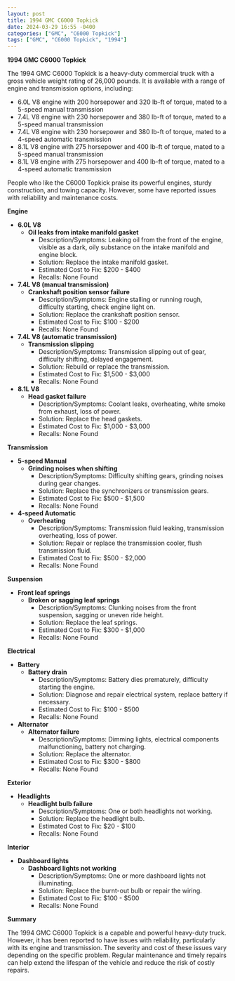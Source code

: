```yaml
---
layout: post
title: 1994 GMC C6000 Topkick
date: 2024-03-29 16:55 -0400
categories: ["GMC", "C6000 Topkick"]
tags: ["GMC", "C6000 Topkick", "1994"]
---
```

**1994 GMC C6000 Topkick**

The 1994 GMC C6000 Topkick is a heavy-duty commercial truck with a gross vehicle weight rating of 26,000 pounds. It is available with a range of engine and transmission options, including:

* 6.0L V8 engine with 200 horsepower and 320 lb-ft of torque, mated to a 5-speed manual transmission
* 7.4L V8 engine with 230 horsepower and 380 lb-ft of torque, mated to a 5-speed manual transmission
* 7.4L V8 engine with 230 horsepower and 380 lb-ft of torque, mated to a 4-speed automatic transmission
* 8.1L V8 engine with 275 horsepower and 400 lb-ft of torque, mated to a 5-speed manual transmission
* 8.1L V8 engine with 275 horsepower and 400 lb-ft of torque, mated to a 4-speed automatic transmission

People who like the C6000 Topkick praise its powerful engines, sturdy construction, and towing capacity. However, some have reported issues with reliability and maintenance costs.

**Engine**

* **6.0L V8**
    * **Oil leaks from intake manifold gasket**
        * Description/Symptoms: Leaking oil from the front of the engine, visible as a dark, oily substance on the intake manifold and engine block.
        * Solution: Replace the intake manifold gasket.
        * Estimated Cost to Fix: $200 - $400
        * Recalls: None Found
* **7.4L V8 (manual transmission)**
    * **Crankshaft position sensor failure**
        * Description/Symptoms: Engine stalling or running rough, difficulty starting, check engine light on.
        * Solution: Replace the crankshaft position sensor.
        * Estimated Cost to Fix: $100 - $200
        * Recalls: None Found
* **7.4L V8 (automatic transmission)**
    * **Transmission slipping**
        * Description/Symptoms: Transmission slipping out of gear, difficulty shifting, delayed engagement.
        * Solution: Rebuild or replace the transmission.
        * Estimated Cost to Fix: $1,500 - $3,000
        * Recalls: None Found
* **8.1L V8**
    * **Head gasket failure**
        * Description/Symptoms: Coolant leaks, overheating, white smoke from exhaust, loss of power.
        * Solution: Replace the head gaskets.
        * Estimated Cost to Fix: $1,000 - $3,000
        * Recalls: None Found

**Transmission**

* **5-speed Manual**
    * **Grinding noises when shifting**
        * Description/Symptoms: Difficulty shifting gears, grinding noises during gear changes.
        * Solution: Replace the synchronizers or transmission gears.
        * Estimated Cost to Fix: $500 - $1,500
        * Recalls: None Found
* **4-speed Automatic**
    * **Overheating**
        * Description/Symptoms: Transmission fluid leaking, transmission overheating, loss of power.
        * Solution: Repair or replace the transmission cooler, flush transmission fluid.
        * Estimated Cost to Fix: $500 - $2,000
        * Recalls: None Found

**Suspension**

* **Front leaf springs**
    * **Broken or sagging leaf springs**
        * Description/Symptoms: Clunking noises from the front suspension, sagging or uneven ride height.
        * Solution: Replace the leaf springs.
        * Estimated Cost to Fix: $300 - $1,000
        * Recalls: None Found

**Electrical**

* **Battery**
    * **Battery drain**
        * Description/Symptoms: Battery dies prematurely, difficulty starting the engine.
        * Solution: Diagnose and repair electrical system, replace battery if necessary.
        * Estimated Cost to Fix: $100 - $500
        * Recalls: None Found
* **Alternator**
    * **Alternator failure**
        * Description/Symptoms: Dimming lights, electrical components malfunctioning, battery not charging.
        * Solution: Replace the alternator.
        * Estimated Cost to Fix: $300 - $800
        * Recalls: None Found

**Exterior**

* **Headlights**
    * **Headlight bulb failure**
        * Description/Symptoms: One or both headlights not working.
        * Solution: Replace the headlight bulb.
        * Estimated Cost to Fix: $20 - $100
        * Recalls: None Found

**Interior**

* **Dashboard lights**
    * **Dashboard lights not working**
        * Description/Symptoms: One or more dashboard lights not illuminating.
        * Solution: Replace the burnt-out bulb or repair the wiring.
        * Estimated Cost to Fix: $100 - $500
        * Recalls: None Found

**Summary**

The 1994 GMC C6000 Topkick is a capable and powerful heavy-duty truck. However, it has been reported to have issues with reliability, particularly with its engine and transmission. The severity and cost of these issues vary depending on the specific problem. Regular maintenance and timely repairs can help extend the lifespan of the vehicle and reduce the risk of costly repairs.
